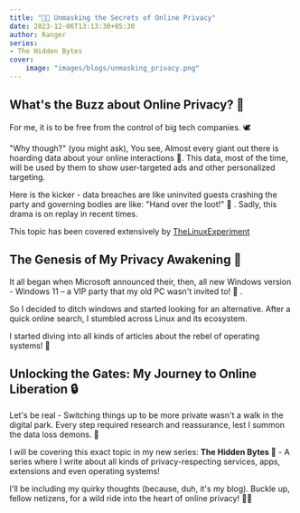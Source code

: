 ```yaml
---
title: "🕵🏻 Unmasking the Secrets of Online Privacy"
date: 2023-12-06T13:13:30+05:30
author: Ranger
series:
- The Hidden Bytes
cover:
    image: "images/blogs/unmasking_privacy.png"
---
```


## What's the Buzz about Online Privacy? 🤔
For me, it is to be free from the control of big tech companies. 🕊

"Why though?" (you might ask), You see, Almost every giant out there is hoarding data about your online interactions 👀. This data, most of the time, will be used by them to show user-targeted ads and other personalized targeting.

Here is the kicker - data breaches are like uninvited guests crashing the party and governing bodies are like: "Hand over the loot!" 🚓 . Sadly, this drama is on replay in recent times.

This topic has been covered extensively by [TheLinuxExperiment](https://youtu.be/u0s3qbfEWjc?si=jwgvvYT6jYrHlrNn)

## The Genesis of My Privacy Awakening 🌈
It all began when Microsoft announced their, then, all new Windows version - Windows 11 – a VIP party that my old PC wasn't invited to! 🎉 .

So I decided to ditch windows and started looking for an alternative. After a quick online search, I stumbled across Linux and its ecosystem.

I started diving into all kinds of articles about the rebel of operating systems! 🐧

## Unlocking the Gates: My Journey to Online Liberation 🔒
Let's be real - Switching things up to be more private wasn't a walk in the digital park. Every step required research and reassurance, lest I summon the data loss demons. 👾

I will be covering this exact topic in my new series: **The Hidden Bytes 💎** - A series where I write about all kinds of privacy-respecting services, apps, extensions and even operating systems!

I'll be including my quirky thoughts (because, duh, it's my blog). Buckle up, fellow netizens, for a wild ride into the heart of online privacy! 🎢✨

